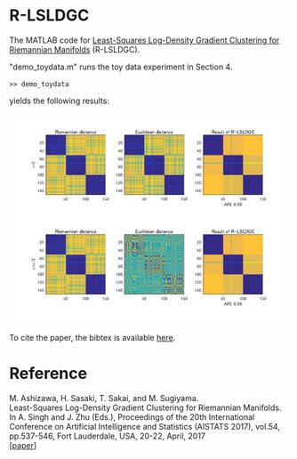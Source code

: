 # R-LSLDGC
The MATLAB code for [Least-Squares Log-Density Gradient Clustering for Riemannian Manifolds](http://proceedings.mlr.press/v54/ashizawa17a.html) (R-LSLDGC).

"demo_toydata.m" runs the toy data experiment in Section 4. <br>
```
>> demo_toydata
```
yields the following results:
<p align="left">
  <img src="https://github.com/t-sakai-kure/R-LSLDGC/blob/master/result.png" width="600px">
<!--  ![Result of R-LSLDGC](https://github.com/t-sakai-kure/R-LSLDGC/blob/master/result.png) -->
</p>

To cite the paper, the bibtex is available [here](http://proceedings.mlr.press/v54/ashizawa17a.html).

# Reference
M. Ashizawa, H. Sasaki, T. Sakai, and M. Sugiyama. <br>
Least-Squares Log-Density Gradient Clustering for Riemannian Manifolds. <br>
In A. Singh and J. Zhu (Eds.), Proceedings of the 20th International Conference on Artificial Intelligence and Statistics (AISTATS 2017), vol.54, pp.537-546, Fort Lauderdale, USA, 20-22, April, 2017 <br>
\[[paper](http://proceedings.mlr.press/v54/ashizawa17a/ashizawa17a.pdf)\]
